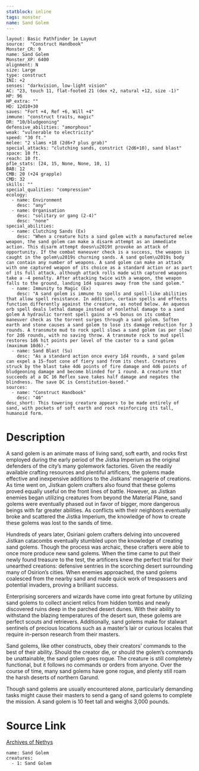 ```yaml
---
statblock: inline
tags: monster
name: Sand Golem
---
```

```statblock
layout: Basic Pathfinder 1e Layout
source:  "Construct Handbook"
Monster_CR: 9
name: Sand Golem
Monster_XP: 6400
alignment: N
size: Large
type: construct
INI: +2
senses: "darkvision, low-light vision"
AC: "23, touch 11, flat-footed 21 (dex +2, natural +12, size -1)"
HP: 96
HP_extra: ""
HD: 12d10+30
saves: "Fort +4, Ref +6, Will +4"
immune: "construct traits, magic"
DR: "10/bludgeoning"
defensive_abilities: "amorphous"
weak: "vulnerable to electricity"
speed: "30 ft."
melee: "2 slams +18 (2d6+7 plus grab)"
special_attacks: "clutching sands, constrict (2d6+10), sand blast"
space: 10 ft.
reach: 10 ft.
pf1e_stats: [24, 15, None, None, 10, 1]
BAB: 12
CMB: 20 (+24 grapple)
CMD: 32
skills: ""
special_qualities: "compression"
ecology:
  - name: Environment
    desc: "any"
  - name: Organisation
    desc: "solitary or gang (2-4)"
    desc: "none"
special_abilities:
  - name: Clutching Sands (Ex)
    desc: "When a creature hits a sand golem with a manufactured melee weapon, the sand golem can make a disarm attempt as an immediate action. This disarm attempt doesn\u2019t provoke an attack of opportunity. If the combat maneuver check is a success, the weapon is caught in the golem\u2019s churning sands. A sand golem\u2019s body can contain any number of weapons. A sand golem can make an attack with one captured weapon of its choice as a standard action or as part of its full attack, although attack rolls made with captured weapons take a -4 penalty. After attacking twice with a weapon, the weapon falls to the ground, landing 1d4 squares away from the sand golem."
  - name: Immunity to Magic (Ex)
    desc: "A sand golem is immune to spells and spell-like abilities that allow spell resistance. In addition, certain spells and effects function differently against the creature, as noted below. An aqueous orb spell deals lethal damage instead of nonlethal damage to a sand golem A hydraulic torrent spell gains a +5 bonus on its combat maneuver check as the torrent surges through a sand golem. Soften earth and stone causes a sand golem to lose its damage reduction for 3 rounds. A transmute mud to rock spell slows a sand golem (as per slow) for 2d6 rounds, with no saving throw. A transmute rock to mud spell restores 1d6 hit points per level of the caster to a sand golem (maximum 10d6)."
  - name: Sand Blast (Su)
    desc: "As a standard action once every 1d4 rounds, a sand golem can expel a 15-foot cone of fiery sand from its chest. Creatures struck by the blast take 4d6 points of fire damage and 4d6 points of bludgeoning damage and become blinded for 1 round. A creature that succeeds at a DC 16 Reflex save takes half damage and negates the blindness. The save DC is Constitution-based."
sources:
  - name: "Construct Handbook"
    desc: "46"
desc_short: This towering creature appears to be made entirely of sand, with pockets of soft earth and rock reinforcing its tall, humanoid form.
```
# Description
A sand golem is an animate mass of living sand, soft earth, and rocks first employed during the early period of the Jistka Imperium as the original defenders of the city’s many golemwork factories. Given the readily available crafting resources and plentiful artificers, the golems made effective and inexpensive additions to the Jistkans’ menagerie of creations. As time went on, Jistkan golem crafters also found that these golems proved equally useful on the front lines of battle. However, as Jistkan enemies began utilizing creatures from beyond the Material Plane, sand golems were eventually phased out in favor of bigger, more dangerous beings with far greater abilities. As conflicts with their neighbors eventually broke and scattered the Jistka Imperium, the knowledge of how to create these golems was lost to the sands of time.

 Hundreds of years later, Osiriani golem crafters delving into uncovered Jistkan catacombs eventually stumbled upon the knowledge of creating sand golems. Though the process was archaic, these crafters were able to once more produce new sand golems. When the time came to put their newly found treasure to the test, the artificers knew the perfect trial for their unearthed creations: defensive sentries in the scorching desert surrounding many of Osirion’s cities. When enemies approached, the sand golems coalesced from the nearby sand and made quick work of trespassers and potential invaders, proving a brilliant success.

 Enterprising sorcerers and wizards have come into great fortune by utilizing sand golems to collect ancient relics from hidden tombs and newly discovered ruins deep in the parched desert dunes. With their ability to withstand the blazing temperatures of the desert sun, these golems are perfect scouts and retrievers. Additionally, sand golems make for stalwart sentinels of precious locations such as a master’s lair or curious locales that require in-person research from their masters.

 Sand golems, like other constructs, obey their creators’ commands to the best of their ability. Should the creator die, or should the golem’s commands be unattainable, the sand golem goes rogue. The creature is still completely functional, but it follows no commands or orders from anyone. Over the course of time, many sand golems have gone rogue, and plenty still roam the harsh deserts of northern Garund.

 Though sand golems are usually encountered alone, particularly demanding tasks might cause their masters to send a gang of sand golems to complete the mission. A sand golem is 10 feet tall and weighs 3,000 pounds.
# Source Link
[Archives of Nethys](https://aonprd.com/MonsterDisplay.aspx?ItemName=Sand%20Golem)
```encounter-table
name: Sand Golem
creatures:
  - 1: Sand Golem
```
